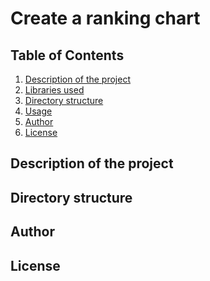 # Create a ranking chart

## Table of Contents
<ol>
   <li><a href="#head1"> Description of the project</a>
   <li><a href="#head2"> Libraries used </a>
   <li><a href="#head3"> Directory structure </a>
   <li><a href="#head4"> Usage </a>
   <li><a href="#head5"> Author </a>
   <li><a href="#head6"> License </a>
</ol>



<h2 id="head1"> Description of the project </h2>


<h2 id="head2> Libraries used </h2>

<ul>
 <li> d3.js
</ul>

<h2 id="head3"> Directory structure </h2>


<h2 id="head4> Usage </h2>

<h2 id="head5"> Author </h2>
       
<h2 id="head6"> License </h2>
